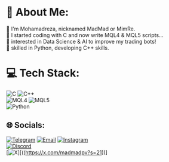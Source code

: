 # 💫 About Me:
👤 I'm Mohamadreza, nicknamed MadMad or MimRe.<br>
🤖 I started coding with C and now write MQL4 & MQL5 scripts...<br>
👾 interested in Data Science & AI to improve my trading bots!<br>
🐍 skilled in Python, developing C++ skills.<br>



# 💻 Tech Stack:
![C](https://img.shields.io/badge/c-%2300599C.svg?style=for-the-badge&logo=c&logoColor=white)
![C++](https://img.shields.io/badge/c++-%2300599C.svg?style=for-the-badge&logo=c%2B%2B&logoColor=white) <br>
![MQL4](https://img.shields.io/badge/MQL4-%23FF6600.svg?style=for-the-badge&logo=java&logoColor=white)
![MQL5](https://img.shields.io/badge/MQL5-%23FF6600.svg?style=for-the-badge&logo=java&logoColor=white) <br>
![Python](https://img.shields.io/badge/python-3670A0?style=for-the-badge&logo=python&logoColor=ffdd54)   



## 🌐 Socials:
[![Telegram](https://img.shields.io/badge/Telegram-%2300A8E8.svg?logo=telegram&logoColor=white)](https://t.me/MadMad666)
[![Email](https://img.shields.io/badge/Email-%23D14836.svg?logo=gmail&logoColor=white)](mailto:madmadpv@gmail.com)
[![Instagram](https://img.shields.io/badge/Instagram-%23E4405F.svg?logo=Instagram&logoColor=white)](https://instagram.com/hid_madmad) <br>
[![Discord](https://img.shields.io/badge/Discord-%237289DA.svg?logo=discord&logoColor=white)](https://discord.gg/XSw9XNW6)  
[![X](https://img.shields.io/badge/X-black.svg?logo=X&logoColor=white)][((https://x.com/madmadpv?s=21))]  
